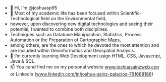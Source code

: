 - 👋 Hi, I’m @joshuasp95
- 👀 Most of my academic life has been focused within Scientific-Technological field on the Environmental field, 
- however, upon discovering new digital technologies and seeing their potential, I wanted to combine both disciplines.
- Techniques such as Database Manipulation, Statistics, Process Automation or the Preparation of Cartographic Maps, 
- among others, are the ones to which he devoted the most attention and are included within Geoinformatics and Geospatial Analysis.
- 🌱 I’m currently learning Web Development usign HTML, CSS, Javascript, Java & SQL.
- 📫 You cand find me on my personal website www.joshuasainzweb.con or Linkedin (www.linkedin.com/in/joshua-sainz-palacios-791688186)

<!---
joshuasp95/joshuasp95 is a ✨ special ✨ repository because its `README.md` (this file) appears on your GitHub profile.
You can click the Preview link to take a look at your changes.
--->
